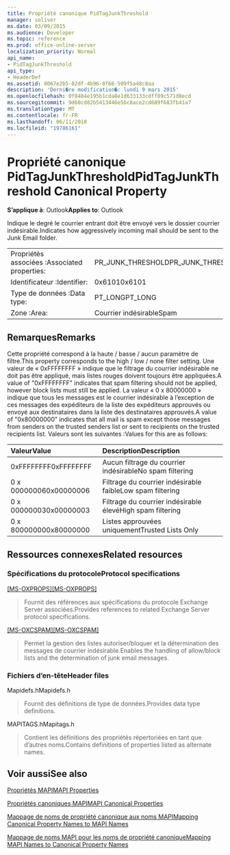 ```yaml
---
title: Propriété canonique PidTagJunkThreshold
manager: soliver
ms.date: 03/09/2015
ms.audience: Developer
ms.topic: reference
ms.prod: office-online-server
localization_priority: Normal
api_name:
- PidTagJunkThreshold
api_type:
- HeaderDef
ms.assetid: 8067e2b5-02df-4b96-8f66-509f5a48c8aa
description: 'Derni�re modification�: lundi 9 mars 2015'
ms.openlocfilehash: 0f8484e195b1cda8e1d633133cdff89c571d8ecd
ms.sourcegitcommit: 9d60cd82b5413446e5bc8ace2cd689f683fb41a7
ms.translationtype: MT
ms.contentlocale: fr-FR
ms.lasthandoff: 06/11/2018
ms.locfileid: "19786161"
---
```

# <a name="pidtagjunkthreshold-canonical-property"></a><span data-ttu-id="0f5ca-103">Propriété canonique PidTagJunkThreshold</span><span class="sxs-lookup"><span data-stu-id="0f5ca-103">PidTagJunkThreshold Canonical Property</span></span>

  
  
<span data-ttu-id="0f5ca-104">**S’applique à**: Outlook</span><span class="sxs-lookup"><span data-stu-id="0f5ca-104">**Applies to**: Outlook</span></span> 
  
<span data-ttu-id="0f5ca-105">Indique le degré le courrier entrant doit être envoyé vers le dossier courrier indésirable.</span><span class="sxs-lookup"><span data-stu-id="0f5ca-105">Indicates how aggressively incoming mail should be sent to the Junk Email folder.</span></span>
  
|||
|:-----|:-----|
|<span data-ttu-id="0f5ca-106">Propriétés associées :</span><span class="sxs-lookup"><span data-stu-id="0f5ca-106">Associated properties:</span></span>  <br/> |<span data-ttu-id="0f5ca-107">PR_JUNK_THRESHOLD</span><span class="sxs-lookup"><span data-stu-id="0f5ca-107">PR_JUNK_THRESHOLD</span></span>  <br/> |
|<span data-ttu-id="0f5ca-108">Identificateur :</span><span class="sxs-lookup"><span data-stu-id="0f5ca-108">Identifier:</span></span>  <br/> |<span data-ttu-id="0f5ca-109">0x6101</span><span class="sxs-lookup"><span data-stu-id="0f5ca-109">0x6101</span></span>  <br/> |
|<span data-ttu-id="0f5ca-110">Type de données :</span><span class="sxs-lookup"><span data-stu-id="0f5ca-110">Data type:</span></span>  <br/> |<span data-ttu-id="0f5ca-111">PT_LONG</span><span class="sxs-lookup"><span data-stu-id="0f5ca-111">PT_LONG</span></span>  <br/> |
|<span data-ttu-id="0f5ca-112">Zone :</span><span class="sxs-lookup"><span data-stu-id="0f5ca-112">Area:</span></span>  <br/> |<span data-ttu-id="0f5ca-113">Courrier indésirable</span><span class="sxs-lookup"><span data-stu-id="0f5ca-113">Spam</span></span>  <br/> |
   
## <a name="remarks"></a><span data-ttu-id="0f5ca-114">Remarques</span><span class="sxs-lookup"><span data-stu-id="0f5ca-114">Remarks</span></span>

<span data-ttu-id="0f5ca-115">Cette propriété correspond à la haute / basse / aucun paramètre de filtre.</span><span class="sxs-lookup"><span data-stu-id="0f5ca-115">This property corresponds to the high / low / none filter setting.</span></span> <span data-ttu-id="0f5ca-116">Une valeur de « 0xFFFFFFFF » indique que le filtrage du courrier indésirable ne doit pas être appliqué, mais listes rouges doivent toujours être appliquées.</span><span class="sxs-lookup"><span data-stu-id="0f5ca-116">A value of "0xFFFFFFFF" indicates that spam filtering should not be applied, however block lists must still be applied.</span></span> <span data-ttu-id="0f5ca-117">La valeur « 0 x 80000000 » indique que tous les messages est le courrier indésirable à l’exception de ces messages des expéditeurs de la liste des expéditeurs approuvés ou envoyé aux destinataires dans la liste des destinataires approuvés.</span><span class="sxs-lookup"><span data-stu-id="0f5ca-117">A value of "0x80000000" indicates that all mail is spam except those messages from senders on the trusted senders list or sent to recipients on the trusted recipients list.</span></span> <span data-ttu-id="0f5ca-118">Valeurs sont les suivantes :</span><span class="sxs-lookup"><span data-stu-id="0f5ca-118">Values for this are as follows:</span></span>
  
|<span data-ttu-id="0f5ca-119">**Valeur**</span><span class="sxs-lookup"><span data-stu-id="0f5ca-119">**Value**</span></span>|<span data-ttu-id="0f5ca-120">**Description**</span><span class="sxs-lookup"><span data-stu-id="0f5ca-120">**Description**</span></span>|
|:-----|:-----|
|<span data-ttu-id="0f5ca-121">0xFFFFFFFF</span><span class="sxs-lookup"><span data-stu-id="0f5ca-121">0xFFFFFFFF</span></span>  <br/> |<span data-ttu-id="0f5ca-122">Aucun filtrage du courrier indésirable</span><span class="sxs-lookup"><span data-stu-id="0f5ca-122">No spam filtering</span></span>  <br/> |
|<span data-ttu-id="0f5ca-123">0 x 00000006</span><span class="sxs-lookup"><span data-stu-id="0f5ca-123">0x00000006</span></span>  <br/> |<span data-ttu-id="0f5ca-124">Filtrage du courrier indésirable faible</span><span class="sxs-lookup"><span data-stu-id="0f5ca-124">Low spam filtering</span></span>  <br/> |
|<span data-ttu-id="0f5ca-125">0 x 00000003</span><span class="sxs-lookup"><span data-stu-id="0f5ca-125">0x00000003</span></span>  <br/> |<span data-ttu-id="0f5ca-126">Filtrage du courrier indésirable élevé</span><span class="sxs-lookup"><span data-stu-id="0f5ca-126">High spam filtering</span></span>  <br/> |
|<span data-ttu-id="0f5ca-127">0 x 80000000</span><span class="sxs-lookup"><span data-stu-id="0f5ca-127">0x80000000</span></span>  <br/> |<span data-ttu-id="0f5ca-128">Listes approuvées uniquement</span><span class="sxs-lookup"><span data-stu-id="0f5ca-128">Trusted Lists Only</span></span>  <br/> |
   
## <a name="related-resources"></a><span data-ttu-id="0f5ca-129">Ressources connexes</span><span class="sxs-lookup"><span data-stu-id="0f5ca-129">Related resources</span></span>

### <a name="protocol-specifications"></a><span data-ttu-id="0f5ca-130">Spécifications du protocole</span><span class="sxs-lookup"><span data-stu-id="0f5ca-130">Protocol specifications</span></span>

<span data-ttu-id="0f5ca-131">[[MS-OXPROPS]](http://msdn.microsoft.com/library/f6ab1613-aefe-447d-a49c-18217230b148%28Office.15%29.aspx)</span><span class="sxs-lookup"><span data-stu-id="0f5ca-131">[[MS-OXPROPS]](http://msdn.microsoft.com/library/f6ab1613-aefe-447d-a49c-18217230b148%28Office.15%29.aspx)</span></span>
  
> <span data-ttu-id="0f5ca-132">Fournit des références aux spécifications du protocole Exchange Server associées.</span><span class="sxs-lookup"><span data-stu-id="0f5ca-132">Provides references to related Exchange Server protocol specifications.</span></span>
    
<span data-ttu-id="0f5ca-133">[[MS-OXCSPAM]](http://msdn.microsoft.com/library/522f8587-4aed-4cd6-831b-40bd87862189%28Office.15%29.aspx)</span><span class="sxs-lookup"><span data-stu-id="0f5ca-133">[[MS-OXCSPAM]](http://msdn.microsoft.com/library/522f8587-4aed-4cd6-831b-40bd87862189%28Office.15%29.aspx)</span></span>
  
> <span data-ttu-id="0f5ca-134">Permet la gestion des listes autoriser/bloquer et la détermination des messages de courrier indésirable.</span><span class="sxs-lookup"><span data-stu-id="0f5ca-134">Enables the handling of allow/block lists and the determination of junk email messages.</span></span>
    
### <a name="header-files"></a><span data-ttu-id="0f5ca-135">Fichiers d’en-tête</span><span class="sxs-lookup"><span data-stu-id="0f5ca-135">Header files</span></span>

<span data-ttu-id="0f5ca-136">Mapidefs.h</span><span class="sxs-lookup"><span data-stu-id="0f5ca-136">Mapidefs.h</span></span>
  
> <span data-ttu-id="0f5ca-137">Fournit des définitions de type de données.</span><span class="sxs-lookup"><span data-stu-id="0f5ca-137">Provides data type definitions.</span></span>
    
<span data-ttu-id="0f5ca-138">MAPITAGS.h</span><span class="sxs-lookup"><span data-stu-id="0f5ca-138">Mapitags.h</span></span>
  
> <span data-ttu-id="0f5ca-139">Contient les définitions des propriétés répertoriées en tant que d’autres noms.</span><span class="sxs-lookup"><span data-stu-id="0f5ca-139">Contains definitions of properties listed as alternate names.</span></span>
    
## <a name="see-also"></a><span data-ttu-id="0f5ca-140">Voir aussi</span><span class="sxs-lookup"><span data-stu-id="0f5ca-140">See also</span></span>



[<span data-ttu-id="0f5ca-141">Propriétés MAPI</span><span class="sxs-lookup"><span data-stu-id="0f5ca-141">MAPI Properties</span></span>](mapi-properties.md)
  
[<span data-ttu-id="0f5ca-142">Propriétés canoniques MAPI</span><span class="sxs-lookup"><span data-stu-id="0f5ca-142">MAPI Canonical Properties</span></span>](mapi-canonical-properties.md)
  
[<span data-ttu-id="0f5ca-143">Mappage de noms de propriété canonique aux noms MAPI</span><span class="sxs-lookup"><span data-stu-id="0f5ca-143">Mapping Canonical Property Names to MAPI Names</span></span>](mapping-canonical-property-names-to-mapi-names.md)
  
[<span data-ttu-id="0f5ca-144">Mappage de noms MAPI pour les noms de propriété canonique</span><span class="sxs-lookup"><span data-stu-id="0f5ca-144">Mapping MAPI Names to Canonical Property Names</span></span>](mapping-mapi-names-to-canonical-property-names.md)

